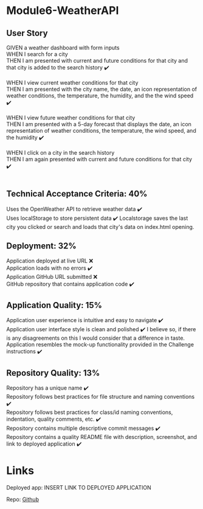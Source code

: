 # Module6-WeatherAPI

## User Story
GIVEN a weather dashboard with form inputs <br>
WHEN I search for a city<br>
THEN I am presented with current and future conditions for that city and that city is added to the search history ✔️ <br><br>
WHEN I view current weather conditions for that city <br>
THEN I am presented with the city name, the date, an icon representation of weather conditions, the temperature, the humidity, and the the wind speed ✔️<br><br>
WHEN I view future weather conditions for that city<br>
THEN I am presented with a 5-day forecast that displays the date, an icon representation of weather conditions, the temperature, the wind speed, and the humidity ✔️<br><br>
WHEN I click on a city in the search history<br>
THEN I am again presented with current and future conditions for that city ✔️<br><br>

## Technical Acceptance Criteria: 40%
Uses the OpenWeather API to retrieve weather data ✔️<br>
Uses localStorage to store persistent data ✔️ Localstorage saves the last city you clicked or search and loads that city's data on index.html opening.<br>

## Deployment: 32%
Application deployed at live URL ❌<br>
Application loads with no errors ✔️<br>
Application GitHub URL submitted ❌<br>
GitHub repository that contains application code ✔️<br>

## Application Quality: 15%
Application user experience is intuitive and easy to navigate ✔️<br>
Application user interface style is clean and polished ✔️ I believe so, if there is any disagreements on this I would consider that a difference in taste.<br>
Application resembles the mock-up functionality provided in the Challenge instructions ✔️<br>

## Repository Quality: 13%
Repository has a unique name ✔️<br>
Repository follows best practices for file structure and naming conventions ✔️<br>
Repository follows best practices for class/id naming conventions, indentation, quality comments, etc. ✔️<br>
Repository contains multiple descriptive commit messages ✔️<br>
Repository contains a quality README file with description, screenshot, and link to deployed application ✔️<br>

# Links
Deployed app: INSERT LINK TO DEPLOYED APPLICATION<br>

Repo: [Github](https://github.com/LaurenWollaston/Module6-WeatherAPI)
